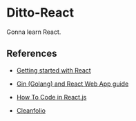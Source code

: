# Ditto-React

Gonna learn React.

## References

- [Getting started with React](https://developer.mozilla.org/en-US/docs/Learn/Tools_and_testing/Client-side_JavaScript_frameworks/React_getting_started)

- [Gin (Golang) and React Web App guide](https://letscode.blog/category/gin-golang-and-react-web-app-guide/)

- [How To Code in React.js](https://www.digitalocean.com/community/tutorial_series/how-to-code-in-react-js)

- [Cleanfolio](https://github.com/rajshekhar26/cleanfolio)
